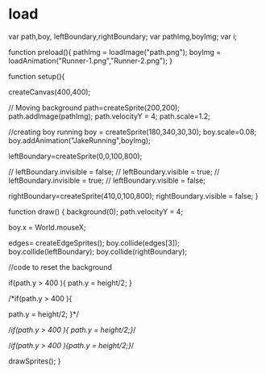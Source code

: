 # load
var path,boy, leftBoundary,rightBoundary;
var pathImg,boyImg;
var i;

function preload(){
  pathImg = loadImage("path.png");
  boyImg = loadAnimation("Runner-1.png","Runner-2.png");
}

function setup(){
  
  createCanvas(400,400);
  
// Moving background
path=createSprite(200,200);
path.addImage(pathImg);
path.velocityY = 4;
path.scale=1.2;

//creating boy running
boy = createSprite(180,340,30,30);
boy.scale=0.08;
boy.addAnimation("JakeRunning",boyImg);
  

leftBoundary=createSprite(0,0,100,800);

// leftBoundary.invisible = false;
// leftBoundary.visible = true;
// leftBoundary.invisible = true;
// leftBoundary.visible = false;


rightBoundary=createSprite(410,0,100,800);
rightBoundary.visible = false;
}

function draw() {
  background(0);
  path.velocityY = 4;
  
  boy.x = World.mouseX;
  
  edges= createEdgeSprites();
  boy.collide(edges[3]);
  boy.collide(leftBoundary);
  boy.collide(rightBoundary);
  
  //code to reset the background

  if(path.y > 400 ){
    path.y = height/2;
  }

  /*if(path.y > 400 ){
   
  path.y = height/2;
  }*/

  /*if(path.y > 400 ){
path.y = height/2;}*/

/*if(path.y > 400 ){path.y = height/2;}*/
  
  drawSprites();
}

